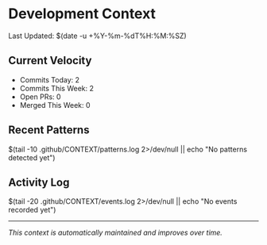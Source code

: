 # Development Context

Last Updated: $(date -u +%Y-%m-%dT%H:%M:%SZ)

## Current Velocity
- Commits Today: 2
- Commits This Week: 2
- Open PRs: 0
- Merged This Week: 0

## Recent Patterns
$(tail -10 .github/CONTEXT/patterns.log 2>/dev/null || echo "No patterns detected yet")

## Activity Log
$(tail -20 .github/CONTEXT/events.log 2>/dev/null || echo "No events recorded yet")

---
*This context is automatically maintained and improves over time.*
